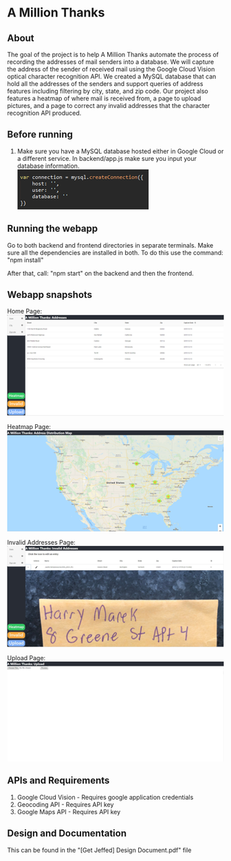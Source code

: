 # A Million Thanks

## About
The goal of the project is to help A Million Thanks automate the process of recording the addresses of mail senders into a database. We will capture the address of the sender of received mail using the Google Cloud Vision optical character recognition API. We created a MySQL database that can hold all the addresses of the senders and support queries of address features including filtering by city, state, and zip code. Our project also features a heatmap of where mail is received from, a page to upload pictures, and a page to correct any invalid addresses that the character recognition API produced.

## Before running
1. Make sure you have a MySQL database hosted either in Google Cloud or a different service. In backend/app.js make sure you input your database information.  
![DBexample](/readmeimages/dbhost.png)

## Running the webapp
Go to both backend and frontend directories in separate terminals. Make sure all the dependencies are installed in both. To do this use the command: "npm install"

After that, call: "npm start" on the backend and then the frontend.

## Webapp snapshots
Home Page:
![home](/readmeimages/home.png)

Heatmap Page:
![heatmap](/readmeimages/heatmap.png)

Invalid Addresses Page:
![invalid](/readmeimages/invalid.jpg)

Upload Page:
![upload](/readmeimages/upload.png)

## APIs and Requirements
1. Google Cloud Vision - Requires google application credentials
2. Geocoding API - Requires API key
3. Google Maps API - Requires API key

## Design and Documentation
This can be found in the "[Get Jeffed] Design Document.pdf" file
